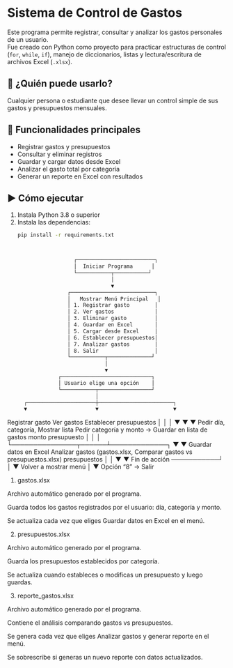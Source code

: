 # Sistema de Control de Gastos

Este programa permite registrar, consultar y analizar los gastos personales de un usuario.  
Fue creado con Python como proyecto para practicar estructuras de control (`for`, `while`, `if`), manejo de diccionarios, listas y lectura/escritura de archivos Excel (`.xlsx`).

## 👤 ¿Quién puede usarlo?
Cualquier persona o estudiante que desee llevar un control simple de sus gastos y presupuestos mensuales.

## 🚀 Funcionalidades principales
- Registrar gastos y presupuestos
- Consultar y eliminar registros
- Guardar y cargar datos desde Excel
- Analizar el gasto total por categoría
- Generar un reporte en Excel con resultados

## ▶️ Cómo ejecutar
1. Instala Python 3.8 o superior  
2. Instala las dependencias:
   ```bash
   pip install -r requirements.txt



                     ┌─────────────────────────┐
                     │  Iniciar Programa      │
                     └───────────┬───────────┘
                                 │
                                 ▼
                   ┌───────────────────────────┐
                   │   Mostrar Menú Principal   │
                   │ 1. Registrar gasto        │
                   │ 2. Ver gastos             │
                   │ 3. Eliminar gasto         │
                   │ 4. Guardar en Excel       │
                   │ 5. Cargar desde Excel     │
                   │ 6. Establecer presupuestos│
                   │ 7. Analizar gastos        │
                   │ 8. Salir                  │
                   └───────────┬──────────────┘
                               │
                               ▼
                ┌─────────────────────────────┐
                │ Usuario elige una opción    │
                └───────────┬─────────────────┘
                            │
     ┌──────────────────────┼────────────────────────┐
     ▼                      ▼                        ▼
Registrar gasto         Ver gastos           Establecer presupuestos
     │                      │                        │
     ▼                      ▼                        ▼
Pedir día, categoría,     Mostrar lista       Pedir categoría y
monto → Guardar en lista  de gastos           monto presupuesto
     │                      │                        │
     └───────────────┬──────┴─────────────┐
                     ▼                      ▼
           Guardar datos en Excel      Analizar gastos
           (gastos.xlsx,             Comparar gastos vs
            presupuestos.xlsx)        presupuestos
                     │                      │
                     ▼                      ▼
                   Fin de acción ───────────┘
                               │
                               ▼
                     Volver a mostrar menú
                               │
                               ▼
                     Opción “8” → Salir

1. gastos.xlsx

Archivo automático generado por el programa.

Guarda todos los gastos registrados por el usuario: día, categoría y monto.

Se actualiza cada vez que eliges Guardar datos en Excel en el menú.


2. presupuestos.xlsx

Archivo automático generado por el programa.

Guarda los presupuestos establecidos por categoría.

Se actualiza cuando estableces o modificas un presupuesto y luego guardas.


3. reporte_gastos.xlsx

Archivo automático generado por el programa.

Contiene el análisis comparando gastos vs presupuestos.

Se genera cada vez que eliges Analizar gastos y generar reporte en el menú.

Se sobrescribe si generas un nuevo reporte con datos actualizados.